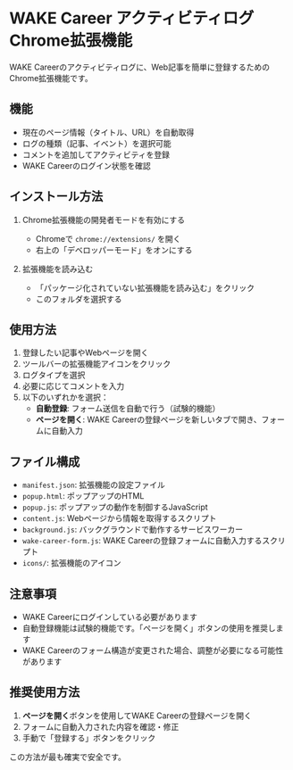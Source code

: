# WAKE Career アクティビティログ Chrome拡張機能

WAKE Careerのアクティビティログに、Web記事を簡単に登録するためのChrome拡張機能です。

## 機能

- 現在のページ情報（タイトル、URL）を自動取得
- ログの種類（記事、イベント）を選択可能
- コメントを追加してアクティビティを登録
- WAKE Careerのログイン状態を確認

## インストール方法

1. Chrome拡張機能の開発者モードを有効にする
   - Chromeで `chrome://extensions/` を開く
   - 右上の「デベロッパーモード」をオンにする

2. 拡張機能を読み込む
   - 「パッケージ化されていない拡張機能を読み込む」をクリック
   - このフォルダを選択する

## 使用方法

1. 登録したい記事やWebページを開く
2. ツールバーの拡張機能アイコンをクリック
3. ログタイプを選択
4. 必要に応じてコメントを入力
5. 以下のいずれかを選択：
   - **自動登録**: フォーム送信を自動で行う（試験的機能）
   - **ページを開く**: WAKE Careerの登録ページを新しいタブで開き、フォームに自動入力

## ファイル構成

- `manifest.json`: 拡張機能の設定ファイル
- `popup.html`: ポップアップのHTML
- `popup.js`: ポップアップの動作を制御するJavaScript
- `content.js`: Webページから情報を取得するスクリプト
- `background.js`: バックグラウンドで動作するサービスワーカー
- `wake-career-form.js`: WAKE Careerの登録フォームに自動入力するスクリプト
- `icons/`: 拡張機能のアイコン

## 注意事項

- WAKE Careerにログインしている必要があります
- 自動登録機能は試験的機能です。「ページを開く」ボタンの使用を推奨します
- WAKE Careerのフォーム構造が変更された場合、調整が必要になる可能性があります

## 推奨使用方法

1. **ページを開く**ボタンを使用してWAKE Careerの登録ページを開く
2. フォームに自動入力された内容を確認・修正
3. 手動で「登録する」ボタンをクリック

この方法が最も確実で安全です。
